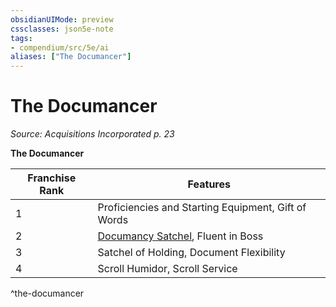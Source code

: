 ```yaml
---
obsidianUIMode: preview
cssclasses: json5e-note
tags:
- compendium/src/5e/ai
aliases: ["The Documancer"]
---
```

# The Documancer
*Source: Acquisitions Incorporated p. 23* 

**The Documancer**

| Franchise Rank | Features |
|----------------|----------|
| 1 | Proficiencies and Starting Equipment, Gift of Words |
| 2 | [Documancy Satchel](2-Mechanics/CLI/items/documancy-satchel-ai.md), Fluent in Boss |
| 3 | Satchel of Holding, Document Flexibility |
| 4 | Scroll Humidor, Scroll Service |
^the-documancer
